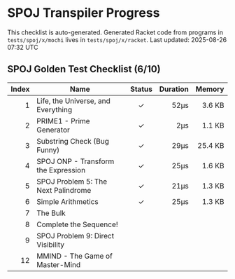 # SPOJ Transpiler Progress

This checklist is auto-generated.
Generated Racket code from programs in `tests/spoj/x/mochi` lives in `tests/spoj/x/racket`.
Last updated: 2025-08-26 07:32 UTC

## SPOJ Golden Test Checklist (6/10)
| Index | Name | Status | Duration | Memory |
|------:|------|:-----:|---------:|-------:|
| 1 | Life, the Universe, and Everything | ✓ | 52µs | 3.6 KB |
| 2 | PRIME1 - Prime Generator | ✓ | 2µs | 1.1 KB |
| 3 | Substring Check (Bug Funny) | ✓ | 29µs | 25.4 KB |
| 4 | SPOJ ONP - Transform the Expression | ✓ | 25µs | 1.6 KB |
| 5 | SPOJ Problem 5: The Next Palindrome | ✓ | 21µs | 1.3 KB |
| 6 | Simple Arithmetics | ✓ | 25µs | 1.3 KB |
| 7 | The Bulk |   |  |  |
| 8 | Complete the Sequence! |   |  |  |
| 9 | SPOJ Problem 9: Direct Visibility |   |  |  |
| 12 | MMIND - The Game of Master-Mind |   |  |  |
